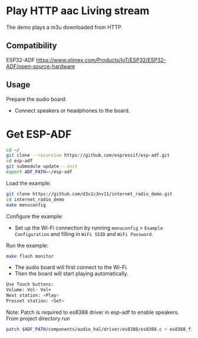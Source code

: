 # Play HTTP aac Living stream

The demo plays a m3u downloaded from HTTP. 

## Compatibility

ESP32-ADF
https://www.olimex.com/Products/IoT/ESP32/ESP32-ADF/open-source-hardware

## Usage

Prepare the audio board:

- Connect speakers or headphones to the board.

# Get ESP-ADF
```bash
cd ~/
git clone --recursive https://github.com/espressif/esp-adf.git
cd esp-adf
git submodule update --init
export ADF_PATH=~/esp-adf
```

Load the example:
```bash
git clone https://github.com/d3v1c3nv11/internet_radio_demo.git
cd internet_radio_demo
make menuconfig
```
Configure the example:

- Set up the Wi-Fi connection by running `menuconfig` > `Example Configuration` and filling in `WiFi SSID` and `WiFi Password`.

Run the example:

```bash
make flash monitor
```
- The audio board will first connect to the Wi-Fi.
- Then the board will start playing automatically.
```bash
Use Touch buttons:
Volume: Vol- Vol+
Next station: <Play>
Presset station: <Set>
```

Note: Patch is required to es8388 driver in esp-adf to enable speakers. From project directory run
```bash
patch $ADF_PATH/components/audio_hal/driver/es8388/es8388.c < es8388_fix_speaker_volume.patch 
```
